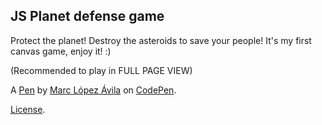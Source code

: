 JS Planet defense game
----------------------
Protect the planet! Destroy the asteroids to save your people! 
It's my first canvas game, enjoy it! :)

(Recommended to play in FULL PAGE VIEW)

A [Pen](https://codepen.io/Loopez10/pen/dMaVdQ) by [Marc López Ávila](https://codepen.io/Loopez10) on [CodePen](https://codepen.io).

[License](https://codepen.io/Loopez10/pen/dMaVdQ/license).